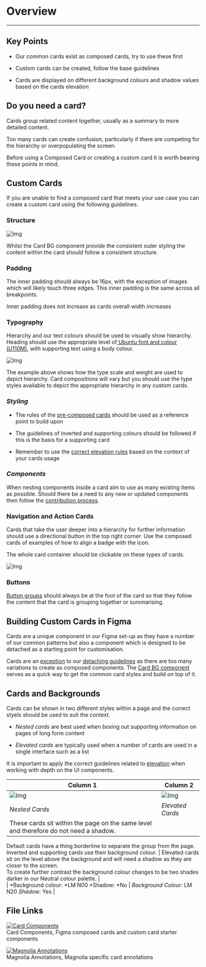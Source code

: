 
# Overview

---

## Key Points

- Our common cards exist as composed cards, try to use these first

- Custom cards can be created, follow the base guidelines

- Cards are displayed on different background colours and shadow values based on the cards elevation

## Do you need a card?

Cards group related content together, usually as a summary to more detailed content. 

Too many cards can create confusion, particularly if there are competing for the hierarchy or overpopulating the screen.

Before using a Composed Card or creating a custom card it is worth bearing these points in mind.

## Custom Cards

If you are unable to find a composed card that meets your use case you can create a custom card using the following guidelines.

### Structure

![Img](https://studio-assets.supernova.io/design-systems/16150/482f6b23-2a3b-42d4-a884-fe10e45b894d.jpg?Expires=1980201600&Policy=eyJTdGF0ZW1lbnQiOlt7IlJlc291cmNlIjoiaHR0cHM6Ly9zdHVkaW8tYXNzZXRzLnN1cGVybm92YS5pby9kZXNpZ24tc3lzdGVtcy8xNjE1MC80ODJmNmIyMy0yYTNiLTQyZDQtYTg4NC1mZTEwZTQ1Yjg5NGQuanBnIiwiQ29uZGl0aW9uIjp7IkRhdGVMZXNzVGhhbiI6eyJBV1M6RXBvY2hUaW1lIjoxOTgwMjAxNjAwfX19XX0_&Signature=K-x3W~eWUirSep0-oRUPhQE3NIAwMjQVvBfa3qGZKQNocdY-188HHZO0z15S4nLDZrLXH1vyH~U9dpS2cwvTB~YcHyJ5U7kOswnd0YLz0eXMxVJaSM8HI1UjV-VDLDHSE4mYJIUKmLaigZYAH4q8rKZYrfwoqPcU3NzZBH57aqJqPjpexIxBUx06T8P97PZKOrQACrqLm9C7OM6h~oArojDX9ANj9GSPObRp6EL56OW61GSwhK1gciJcQy70hJX~7xQOXoJ5m9Ge2C9GA8f4D5WiC9EtL4qlJJ~yOkIVc6TL12Cj-VEuHHPoHvIbNFFBPDtYTfG5yjw5nGngYe7pIg__&Key-Pair-Id=APKAJGK34LCCAUR7N6LA)

Whilst the Card BG component provide the consistent outer styling the content within the card should follow a consistent structure.

### Padding

The inner padding should always be 16px, with the exception of images which will likely touch three edges. This inner padding is the same across all breakpoints.

Inner padding does not increase as cards overall width increases

### Typography

Hierarchy and our text colours should be used to visually show hierarchy. Heading should use the appropriate level of[ Ubuntu font and colour (U110M)](), with supporting text using a body colour.

![Img](https://studio-assets.supernova.io/design-systems/16150/786499b8-7410-47d2-9017-8d12c51ff43f.jpg?Expires=1980201600&Policy=eyJTdGF0ZW1lbnQiOlt7IlJlc291cmNlIjoiaHR0cHM6Ly9zdHVkaW8tYXNzZXRzLnN1cGVybm92YS5pby9kZXNpZ24tc3lzdGVtcy8xNjE1MC83ODY0OTliOC03NDEwLTQ3ZDItOTAxNy04ZDEyYzUxZmY0M2YuanBnIiwiQ29uZGl0aW9uIjp7IkRhdGVMZXNzVGhhbiI6eyJBV1M6RXBvY2hUaW1lIjoxOTgwMjAxNjAwfX19XX0_&Signature=c2z4Ndeczedtrk7oHqkcRSejh9MXAHQZ4wZcx42mXiAZY-r18NTVeCzvrTnb-aYU~B~dvvBs9s~LES8JXLW-gFYlDNGl0A6fC5xeb6f-N4rL8Hm8~Nt539vVJ3TkyXBG27n0~MRGcSSoZiT8RtF1n3flp5yu10NmNthTlz7UB7pprpqcNFH8DtH84yJjFOdiH8z8I17VlXyUmF-plR~9H70ncV79--~1MkmFXZDMfmOCkmlyzz2BbdmYBvxbV0h5YP0OuqYq1Pkh444tc99j0tgt3xXML7rUY8JlEJaJ8F7fEBdzR1CmpCblC3ifdIZjDG5wOqT7Cs-40Vtv5hlS7Q__&Key-Pair-Id=APKAJGK34LCCAUR7N6LA)

The example above shows how the type scale and weight are used to depict hierarchy. Card compositions will vary but you should use the type styles available to depict the appropriate hierarchy in any custom cards.

### *Styling*

- The rules of the [pre-composed cards]() should be used as a reference point to build upon

- The guidelines of inverted and supporting colours should be followed if this is the basis for a supporting card

- Remember to use the [correct elevation rules]() based on the context of your cards usage

### *Components*

When nesting components inside a card aim to use as many existing items as possible. Should there be a need to  any new or updated components then follow the [contribution process]().

### Navigation and Action Cards

Cards that take the user deeper into a hierarchy for further information should use a directional button in the top right corner. Use the composed cards of examples of how to align a badge with the icon.

The whole card container should be clickable on these types of cards.

![Img](https://studio-assets.supernova.io/design-systems/16150/13c17282-6bf2-4cee-ab9e-9d09ebd82fef.jpg?Expires=1980201600&Policy=eyJTdGF0ZW1lbnQiOlt7IlJlc291cmNlIjoiaHR0cHM6Ly9zdHVkaW8tYXNzZXRzLnN1cGVybm92YS5pby9kZXNpZ24tc3lzdGVtcy8xNjE1MC8xM2MxNzI4Mi02YmYyLTRjZWUtYWI5ZS05ZDA5ZWJkODJmZWYuanBnIiwiQ29uZGl0aW9uIjp7IkRhdGVMZXNzVGhhbiI6eyJBV1M6RXBvY2hUaW1lIjoxOTgwMjAxNjAwfX19XX0_&Signature=FfshJPFfrr1T9p7b3Wwxj0d9kkwTmAcS0BkZYlXYi2svctH4EQby5ZPhO4KrTdZuo3T~u3aD3CoETHayuWWoFECmjs9t4N2SUCP2uRMgrvBQN8eLBe5wAyJ71d8I4jcmCxaAoptoebC4nuHE~sZJU5cE6Zn2Z9cfRoHHQo4KPRbv3E-23x4JClI2U7V844h9o0KNs3I5ZjTups-5UxiLT6c9DadJEbm7qWk1ohiKW6Zd8o4HylN6FmQhD7Xvkk7tLzEl7Pq9wQBxYBhcBLNDVuiXiHIZxKSMQOTTxpf~7tF7VE2PV34LWKdsgBKu72kvZO~RNEXLuhCYiWN94U1YEQ__&Key-Pair-Id=APKAJGK34LCCAUR7N6LA)

### Buttons

[Button groups]() should always be at the foot of the card so that they follow the content that the card is grouping together or summarising.

## Building Custom Cards in Figma

Cards are a unique component in our Figma set-up as they have a number of our common patterns but also a component which is designed to be detached as a starting point for customisation. 

Cards are an [exception](https://compound.supernova-docs.io/compound/latest/figma/overview/are-you-detaching.html#cards) to our [detaching guidelines]() as there are too many variations to create as composed components. The [Card BG component](https://www.figma.com/file/ZisCHpJgiaJakbX1SJScvf/Cards?node-id=239%3A3196) serves as a quick way to get the common card styles and build on top of it.

## Cards and Backgrounds

Cards can be shown in two different styles within a page and the correct styels should be used to suit the context.

- *Nested cards* are best used when boxing out supporting information on pages of long form content

- *Elevated cards* are typically used when a number of cards are used in a single interface such as a list

It is important to apply the correct guidelines related to [elevation]() when working with depth on the UI components.

  
| Column 1 | Column 2 |  
| --- | --- |  
| ![Img](https://studio-assets.supernova.io/design-systems/16150/00a51a5d-c1d3-490b-a586-3e2ee92cb2f1.jpg?Expires=1980201600&Policy=eyJTdGF0ZW1lbnQiOlt7IlJlc291cmNlIjoiaHR0cHM6Ly9zdHVkaW8tYXNzZXRzLnN1cGVybm92YS5pby9kZXNpZ24tc3lzdGVtcy8xNjE1MC8wMGE1MWE1ZC1jMWQzLTQ5MGItYTU4Ni0zZTJlZTkyY2IyZjEuanBnIiwiQ29uZGl0aW9uIjp7IkRhdGVMZXNzVGhhbiI6eyJBV1M6RXBvY2hUaW1lIjoxOTgwMjAxNjAwfX19XX0_&Signature=GscCL8kUYvs1mssjJhgdjIblMUrtgsf3R~9QUgHXSZysncUP6M3f5v-kv1g-IaHs0XdzSAISYYYDb0~j3Bogd8tx12wYJ3VlDYkQBiMKOkBdbBLeyF6n-QMfAjxJ5LXc~eZSsQ26NPbny7rNUzegAJeVuoj-h0oj8UuZz0Mp96Gm1zj7WVfUmlmu6E7fP7ENeyS~hE6cHw-cNKe9O0-2QzfCYaTif-iJAtg3H6K2ioY3NbcrfifRhyURQd5IKTIJj4H3a-9rQTLibVAr9ZYVe-F3d6o5~pHFjIB9VoRJDOupO0ZV0rkvQmbR--E9pZJRw1Cl2YP~xR5HvNpjZMrvGw__&Key-Pair-Id=APKAJGK34LCCAUR7N6LA) | ![Img](https://studio-assets.supernova.io/design-systems/16150/8e47e9f6-0964-4b01-8dda-e9d32ed99d85.jpg?Expires=1980201600&Policy=eyJTdGF0ZW1lbnQiOlt7IlJlc291cmNlIjoiaHR0cHM6Ly9zdHVkaW8tYXNzZXRzLnN1cGVybm92YS5pby9kZXNpZ24tc3lzdGVtcy8xNjE1MC84ZTQ3ZTlmNi0wOTY0LTRiMDEtOGRkYS1lOWQzMmVkOTlkODUuanBnIiwiQ29uZGl0aW9uIjp7IkRhdGVMZXNzVGhhbiI6eyJBV1M6RXBvY2hUaW1lIjoxOTgwMjAxNjAwfX19XX0_&Signature=gRb11INNPSxmDcoRTONOlvUTgzP-MFszPhZuc8OYeNfxbJ88roNrmplwn~lkFTz94uJARNuybFXXP~afIwOu44vqu~zzT4lmE8nUNIiVxVAWDg0dO8uKQFC9Y-1SoXpZbPYlNzUZ3sq2Q7QOjRNlOHnj5rYav5Stzy-v2uPXDnFq0dTMHjFSMWM~eNYUVYsu2JBV0nhe0n~sTSmrRlmiBSp3vjPML79pnagRc~ovSJg~UKara8kR4C2zGKQeFP6Kg4Ly0O07b50lNHoZLpKQEOajy4oFBxjYAL8uIHs~1ZrmLTv00SnnSZYVxYnYPHhAciBz0s~UQd7r7zyEtEYJVQ__&Key-Pair-Id=APKAJGK34LCCAUR7N6LA) |  
| *Nested Cards* | *Elevated Cards* |  
| These cards sit within the page on the same level and therefore do not need a shadow. 

Default cards have a thing borderline to separate the group from the page. Inverted and supporting cards use their background colour. | Elevated cards sit on the level above the background and will need a shadow as they are closer to the screen.<br>To create further contrast the background colour changes to be two shades darker in our Neutral colour palette. |  
| *Background colour: *LM N00
*Shadow: *No | *Background Colour:* LM N20
*Shadow:* Yes |  


## File Links

  
[![Card Components](https://studio-assets.supernova.io/design-systems/16150/e56a0e4d-a761-4e85-8806-a94652b9bd8b.png?Expires=1980201600&Policy=eyJTdGF0ZW1lbnQiOlt7IlJlc291cmNlIjoiaHR0cHM6Ly9zdHVkaW8tYXNzZXRzLnN1cGVybm92YS5pby9kZXNpZ24tc3lzdGVtcy8xNjE1MC9lNTZhMGU0ZC1hNzYxLTRlODUtODgwNi1hOTQ2NTJiOWJkOGIucG5nIiwiQ29uZGl0aW9uIjp7IkRhdGVMZXNzVGhhbiI6eyJBV1M6RXBvY2hUaW1lIjoxOTgwMjAxNjAwfX19XX0_&Signature=QnxfUbPacdF8iJP~pmmbG6sOaffwXkicIYTzDQtiJ~TqRa3fZR~odM-l25021XQAmOCJKcWKh1yRtr2eSvzB-nzJB8hMtPSwLIdW2KeTomAiHq1g9lJAN4UTtTkfPPYTsZLZAlaSK2u8RAe189XhDEs9biVH5yigjOg23aFTnTK-vNSDfLNEjwZqsToq7eM3HS5VkeZkkKMNnLi7DIq6SBzTzfTN5MiJjahvZuYNzBrLVZDzTqtxbmL3rgla3wkDJa9PCt0LTwcLr-lQLU04wSnzPIScQdbEOi0IZKZyPjWWrhaOnFgdyK61r32KXUzVta-nWksezQSsLQcmgZs68w__&Key-Pair-Id=APKAJGK34LCCAUR7N6LA)](https://www.figma.com/file/ZisCHpJgiaJakbX1SJScvf/Cards?node-id=1%3A2)  
Card Components, Figma composed cards and custom card starter components  
  
[![Magnolia Annotations](https://studio-assets.supernova.io/design-systems/16150/71ecc47d-0477-4a89-9b86-4591ee40dfdd.png?Expires=1980201600&Policy=eyJTdGF0ZW1lbnQiOlt7IlJlc291cmNlIjoiaHR0cHM6Ly9zdHVkaW8tYXNzZXRzLnN1cGVybm92YS5pby9kZXNpZ24tc3lzdGVtcy8xNjE1MC83MWVjYzQ3ZC0wNDc3LTRhODktOWI4Ni00NTkxZWU0MGRmZGQucG5nIiwiQ29uZGl0aW9uIjp7IkRhdGVMZXNzVGhhbiI6eyJBV1M6RXBvY2hUaW1lIjoxOTgwMjAxNjAwfX19XX0_&Signature=XuUMcjPNBvtO8qzSeahcqhyXVxFBHBSI6-pk8xb4kW-voFqKb-utW90KUpxtQwoAzDU1Xo0ca~0rBwCvuOvFn~ztUrKctSxquQh29FsKzy4vie53TmGTf2PNXJEF8aTrHQ-4B68CV-c5oszZpU~7G5pK8HJSJe0pbxkcg0bxkGLDUzoTeUXpC2ommr1sTtcG8mH45NWr7YzxG5LMtnBrigWc8n8uKgiBydIpQe7W1jfGp9JtTTSY4eB7hTDnskXBXvaEYGS0NG5fU66689yAA4Lm33-owMi94n9KGPX1GmhHZOhXNz-Eak-b1u2tuKbtttcPL5~r~TUYFXwBk8qdaQ__&Key-Pair-Id=APKAJGK34LCCAUR7N6LA)](https://www.figma.com/file/5ytPIJhuDabhkf1C1py28P/Cards?node-id=1%3A127)  
Magnolia Annotations, Magnolia specific card annotations  
  
